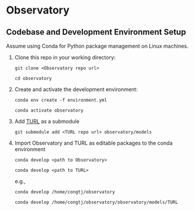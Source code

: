 # Observatory

## Codebase and Development Environment Setup
Assume using Conda for Python package management on Linux machines. 

1. Clone this repo in your working directory:

    ```git clone <Observatory repo url>```
    
    ```cd observatory```

2. Create and activate the development environment:

    ```conda env create -f environment.yml ```

    ```conda activate observatory```

2. Add [TURL](https://github.com/sunlab-osu/TURL) as a submodule

    ```git submodule add <TURL repo url> observatory/models```

3. Import Observatory and TURL as editable packages to the conda environment

    ```conda develop <path to Observatory>```
    
    ```conda develop <path to TURL>```

    e.g.,
    
    ```conda develop /home/congtj/observatory```

    ```conda develop /home/congtj/observatory/observatory/models/TURL```
